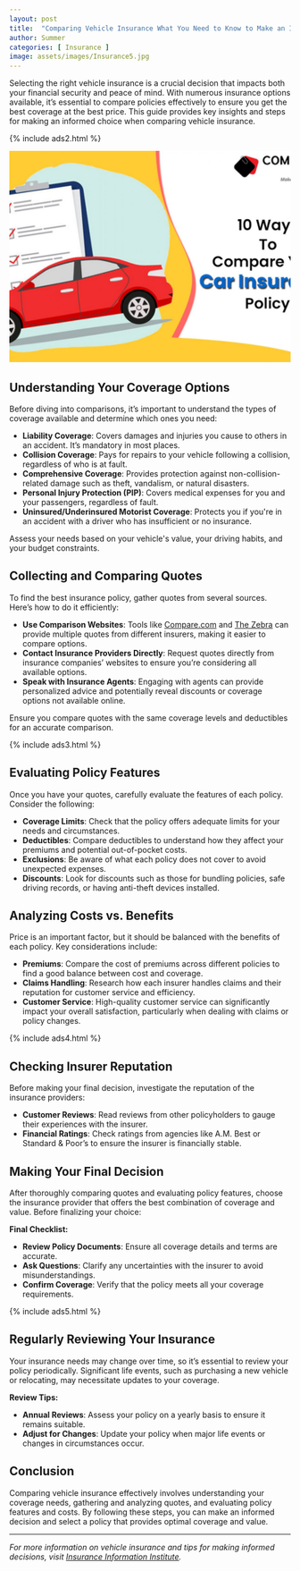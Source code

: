 ```yaml
---
layout: post
title:  "Comparing Vehicle Insurance What You Need to Know to Make an Informed Choice"
author: Summer
categories: [ Insurance ]
image: assets/images/Insurance5.jpg
---
```


Selecting the right vehicle insurance is a crucial decision that impacts both your financial security and peace of mind. With numerous insurance options available, it’s essential to compare policies effectively to ensure you get the best coverage at the best price. This guide provides key insights and steps for making an informed choice when comparing vehicle insurance.

{% include ads2.html %}

![Insurance](assets/images/Insurance5.jpg)

## Understanding Your Coverage Options

Before diving into comparisons, it’s important to understand the types of coverage available and determine which ones you need:

- **Liability Coverage**: Covers damages and injuries you cause to others in an accident. It’s mandatory in most places.
- **Collision Coverage**: Pays for repairs to your vehicle following a collision, regardless of who is at fault.
- **Comprehensive Coverage**: Provides protection against non-collision-related damage such as theft, vandalism, or natural disasters.
- **Personal Injury Protection (PIP)**: Covers medical expenses for you and your passengers, regardless of fault.
- **Uninsured/Underinsured Motorist Coverage**: Protects you if you're in an accident with a driver who has insufficient or no insurance.

Assess your needs based on your vehicle's value, your driving habits, and your budget constraints.

## Collecting and Comparing Quotes

To find the best insurance policy, gather quotes from several sources. Here’s how to do it efficiently:

- **Use Comparison Websites**: Tools like [Compare.com](https://www.compare.com) and [The Zebra](https://www.thezebra.com) can provide multiple quotes from different insurers, making it easier to compare options.
- **Contact Insurance Providers Directly**: Request quotes directly from insurance companies’ websites to ensure you’re considering all available options.
- **Speak with Insurance Agents**: Engaging with agents can provide personalized advice and potentially reveal discounts or coverage options not available online.

Ensure you compare quotes with the same coverage levels and deductibles for an accurate comparison.

{% include ads3.html %}

## Evaluating Policy Features

Once you have your quotes, carefully evaluate the features of each policy. Consider the following:

- **Coverage Limits**: Check that the policy offers adequate limits for your needs and circumstances.
- **Deductibles**: Compare deductibles to understand how they affect your premiums and potential out-of-pocket costs.
- **Exclusions**: Be aware of what each policy does not cover to avoid unexpected expenses.
- **Discounts**: Look for discounts such as those for bundling policies, safe driving records, or having anti-theft devices installed.

## Analyzing Costs vs. Benefits

Price is an important factor, but it should be balanced with the benefits of each policy. Key considerations include:

- **Premiums**: Compare the cost of premiums across different policies to find a good balance between cost and coverage.
- **Claims Handling**: Research how each insurer handles claims and their reputation for customer service and efficiency.
- **Customer Service**: High-quality customer service can significantly impact your overall satisfaction, particularly when dealing with claims or policy changes.

{% include ads4.html %}

## Checking Insurer Reputation

Before making your final decision, investigate the reputation of the insurance providers:

- **Customer Reviews**: Read reviews from other policyholders to gauge their experiences with the insurer.
- **Financial Ratings**: Check ratings from agencies like A.M. Best or Standard & Poor’s to ensure the insurer is financially stable.

## Making Your Final Decision

After thoroughly comparing quotes and evaluating policy features, choose the insurance provider that offers the best combination of coverage and value. Before finalizing your choice:

**Final Checklist:**
- **Review Policy Documents**: Ensure all coverage details and terms are accurate.
- **Ask Questions**: Clarify any uncertainties with the insurer to avoid misunderstandings.
- **Confirm Coverage**: Verify that the policy meets all your coverage requirements.

{% include ads5.html %}

## Regularly Reviewing Your Insurance

Your insurance needs may change over time, so it’s essential to review your policy periodically. Significant life events, such as purchasing a new vehicle or relocating, may necessitate updates to your coverage.

**Review Tips:**
- **Annual Reviews**: Assess your policy on a yearly basis to ensure it remains suitable.
- **Adjust for Changes**: Update your policy when major life events or changes in circumstances occur.

## Conclusion

Comparing vehicle insurance effectively involves understanding your coverage needs, gathering and analyzing quotes, and evaluating policy features and costs. By following these steps, you can make an informed decision and select a policy that provides optimal coverage and value.

---

*For more information on vehicle insurance and tips for making informed decisions, visit [Insurance Information Institute](https://www.iii.org).* 
